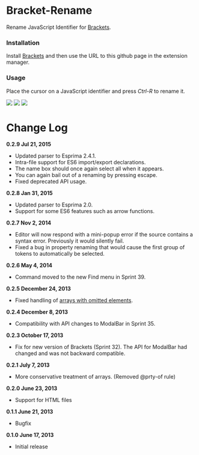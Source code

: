 # Bracket-Rename

Rename JavaScript Identifier for [Brackets](http://brackets.io/).

### Installation
Install [Brackets](http://brackets.io/) and then use the URL to this github page in the extension manager.

### Usage
Place the cursor on a JavaScript identifier and press *Ctrl-R* to rename it.

![](docs/SelectName.png)
![](docs/YesOrNo.png)
![](docs/Done.png)

# Change Log

**0.2.9 Jul 21, 2015**

- Updated parser to Esprima 2.4.1.
- Intra-file support for ES6 import/export declarations.
- The name box should once again select all when it appears.
- You can again bail out of a renaming by pressing escape.
- Fixed deprecated API usage.

**0.2.8 Jan 31, 2015**

- Updated parser to Esprima 2.0.
- Support for some ES6 features such as arrow functions.

**0.2.7 Nov 2, 2014**

- Editor will now respond with a mini-popup error if the source contains a syntax error. Previously it would silently fail.
- Fixed a bug in property renaming that would cause the first group of tokens to automatically be selected.

**0.2.6 May 4, 2014**

- Command moved to the new Find menu in Sprint 39.

**0.2.5 December 24, 2013**

- Fixed handling of [arrays with omitted elements](https://github.com/asgerf/light-refactor.js/pull/2).

**0.2.4 December 8, 2013**

- Compatibility with API changes to ModalBar in Sprint 35.

**0.2.3 October 17, 2013**

- Fix for new version of Brackets (Sprint 32). The API for ModalBar had changed and was not backward compatible.

**0.2.1 July 7, 2013**

- More conservative treatment of arrays. (Removed @prty-of rule)

**0.2.0 June 23, 2013**

- Support for HTML files

**0.1.1 June 21, 2013**

- Bugfix

**0.1.0 June 17, 2013**

- Initial release
